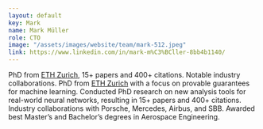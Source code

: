 ```yaml
---
layout: default
key: Mark
name: Mark Müller
role: CTO
image: "/assets/images/website/team/mark-512.jpeg"
link: https://www.linkedin.com/in/mark-m%C3%BCller-8bb4b1140/
---
```

PhD from <a href="https://ethz.ch/">ETH Zurich</a>, 15+ papers and 400+ citations. Notable industry collaborations.
PhD from <a href="https://ethz.ch/">ETH Zurich</a> with a focus on provable guarantees for machine learning. Conducted PhD research on new analysis tools for real-world neural networks, resulting in 15+ papers and 400+ citations. Industry collaborations with Porsche, Mercedes, Airbus, and SBB. Awarded best Master’s and Bachelor’s degrees in Aerospace Engineering.
